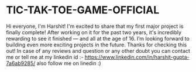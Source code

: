 # TIC-TAK-TOE-GAME-OFFICIAL
Hi everyone, I'm Harshit!  I'm excited to share that my first major project is finally complete! After working on it for the past two years, it's incredibly rewarding to see it finished — and all at the age of 16. I’m looking forward to building even more exciting projects in the future. Thanks for checking this out!
In case of any reviews and question or any other doubt you can contact me or tell me at my linkedin id :- https://www.linkedin.com/in/harshit-gupta-7a6ab9285/
also follow me on linedin :)
